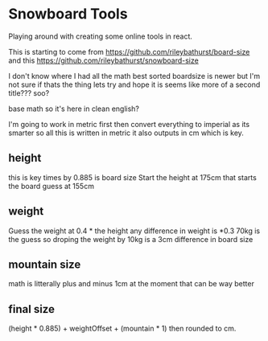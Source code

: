 # Snowboard Tools

Playing around with creating some online tools in react.

This is starting to come from https://github.com/rileybathurst/board-size and this https://github.com/rileybathurst/snowboard-size

I don't know where I had all the math best sorted
boardsize is newer but I'm not sure if thats the thing
lets try and hope it is
seems like more of a second title??? soo?

base math so it's here in clean english?

I'm going to work in metric first then convert everything to imperial as its smarter
so all this is written in metric
it also outputs in cm which is key.

## height

this is key
times by 0.885 is board size
Start the height at 175cm
that starts the board guess at 155cm

## weight

Guess the weight at 0.4 * the height
any difference in weight is *0.3 
70kg is the guess
so droping the weight by 10kg is a 3cm difference in board size

## mountain size

math is litterally plus and minus 1cm at the moment that can be way better

## final size

(height * 0.885) + weightOffset + (mountain * 1)
then rounded to cm.